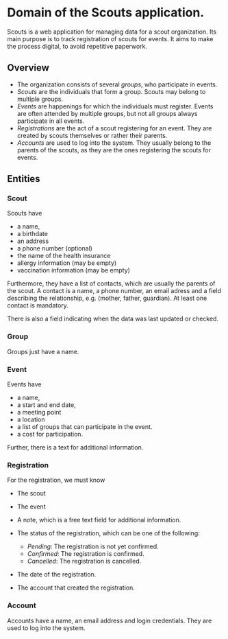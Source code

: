 # Domain of the Scouts application.

Scouts is a web application for managing data for a scout organization. Its main
purpose is to track registration of scouts for events. It aims to make the process
digital, to avoid repetitive paperwork.


## Overview

* The organization consists of several *groups*, who participate in events.
* *Scouts* are the individuals that form a group. Scouts may belong to multiple groups.
* *Events* are happenings for which the individuals must register. Events are often 
  attended by multiple groups, but not all groups always participate in all events.
* *Registrations* are the act of a scout registering for an event. They are created by scouts
  themselves or rather their parents.
* *Accounts* are used to log into the system. They usually belong to the parents of the scouts,
  as they are the ones registering the scouts for events.


## Entities

### Scout

Scouts have 

* a name,
* a birthdate
* an address
* a phone number (optional)
* the name of the health insurance
* allergy information (may be empty)
* vaccination information (may be empty)

Furthermore, they have a list of contacts, which are usually the parents of the scout.
A contact is a name, a phone number, an email adress and a field describing the relationship,
e.g. (mother, father, guardian). At least one contact is mandatory.

There is also a field indicating when the data was last updated or checked.

### Group

Groups just have a name.

### Event

Events have

* a name,
* a start and end date,
* a meeting point
* a location
* a list of groups that can participate in the event.
* a cost for participation.

Further, there is a text for additional information.

### Registration

For the registration, we must know

* The scout
* The event

* A note, which is a free text field for additional information.

* The status of the registration, which can be one of the following:
  * *Pending*: The registration is not yet confirmed.
  * *Confirmed*: The registration is confirmed.
  * *Cancelled*: The registration is cancelled.

* The date of the registration.
* The account that created the registration.

### Account

Accounts have a name, an email address and login credentials. They are used to log into the system.

